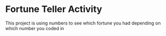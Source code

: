 # Fortune Teller Activity
This project is using numbers to see which fortune you had depending on which number you coded in